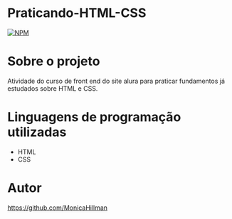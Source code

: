 # Praticando-HTML-CSS

[![NPM](https://img.shields.io/npm/l/react)](https://github.com/santanafx/Praticando-HTML-CSS/blob/main/LICENSE)

# Sobre o projeto

Atividade do curso de front end do site alura para praticar fundamentos já estudados sobre HTML e CSS.

# Linguagens de programação utilizadas

- HTML
- CSS

# Autor

https://github.com/MonicaHillman

